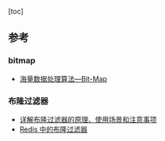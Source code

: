 [toc]

## 参考
### bitmap
- [海量数据处理算法—Bit-Map](https://blog.csdn.net/hguisu/article/details/7880288)

### 布隆过滤器
- [详解布隆过滤器的原理、使用场景和注意事项](https://www.jianshu.com/p/2104d11ee0a2)
- [Redis 中的布隆过滤器](https://juejin.im/post/5bc7446e5188255c791b3360)